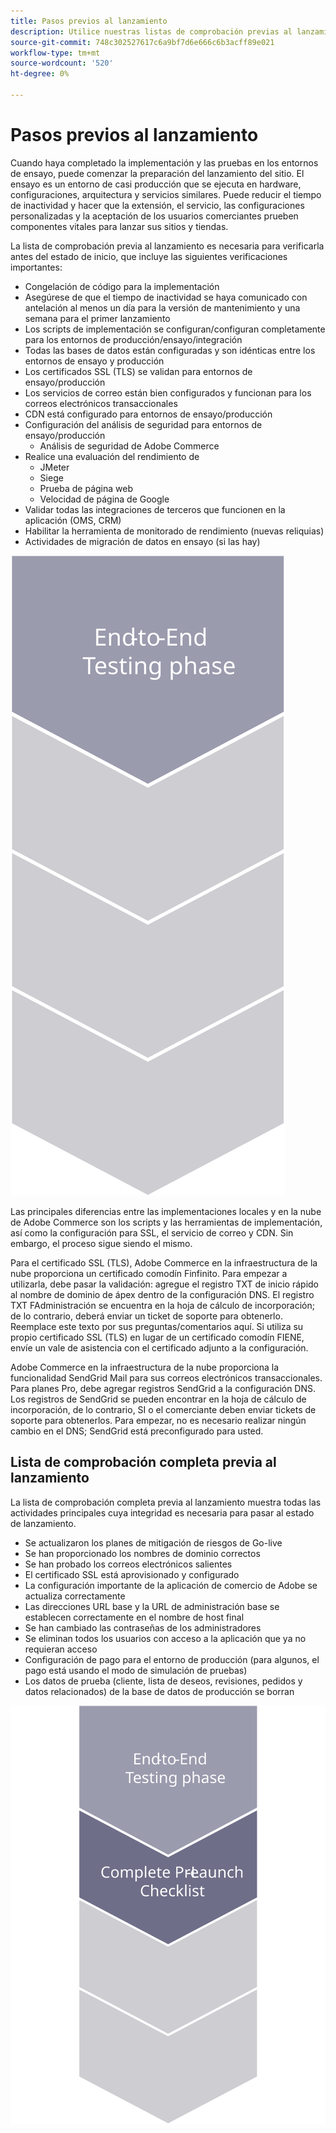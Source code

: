 ```yaml
---
title: Pasos previos al lanzamiento
description: Utilice nuestras listas de comprobación previas al lanzamiento para garantizar una implementación sin problemas del sitio de comercio de Adobe.
source-git-commit: 748c302527617c6a9bf7d6e666c6b3acff89e021
workflow-type: tm+mt
source-wordcount: '520'
ht-degree: 0%

---
```



# Pasos previos al lanzamiento

Cuando haya completado la implementación y las pruebas en los entornos de ensayo, puede comenzar la preparación del lanzamiento del sitio. El ensayo es un entorno de casi producción que se ejecuta en hardware, configuraciones, arquitectura y servicios similares. Puede reducir el tiempo de inactividad y hacer que la extensión, el servicio, las configuraciones personalizadas y la aceptación de los usuarios comerciantes prueben componentes vitales para lanzar sus sitios y tiendas.

La lista de comprobación previa al lanzamiento es necesaria para verificarla antes del estado de inicio, que incluye las siguientes verificaciones importantes:

- Congelación de código para la implementación
- Asegúrese de que el tiempo de inactividad se haya comunicado con antelación al menos un día para la versión de mantenimiento y una semana para el primer lanzamiento
- Los scripts de implementación se configuran/configuran completamente para los entornos de producción/ensayo/integración
- Todas las bases de datos están configuradas y son idénticas entre los entornos de ensayo y producción
- Los certificados SSL (TLS) se validan para entornos de ensayo/producción
- Los servicios de correo están bien configurados y funcionan para los correos electrónicos transaccionales
- CDN está configurado para entornos de ensayo/producción
- Configuración del análisis de seguridad para entornos de ensayo/producción
   - Análisis de seguridad de Adobe Commerce
- Realice una evaluación del rendimiento de
   - JMeter
   - Siege
   - Prueba de página web
   - Velocidad de página de Google
- Validar todas las integraciones de terceros que funcionen en la aplicación (OMS, CRM)
- Habilitar la herramienta de monitorado de rendimiento (nuevas reliquias)
- Actividades de migración de datos en ensayo (si las hay)

![Diagrama de la fase 1 del proceso de lanzamiento](../../assets/playbooks/launch-steps-1.svg)

Las principales diferencias entre las implementaciones locales y en la nube de Adobe Commerce son los scripts y las herramientas de implementación, así como la configuración para SSL, el servicio de correo y CDN. Sin embargo, el proceso sigue siendo el mismo.

Para el certificado SSL (TLS), Adobe Commerce en la infraestructura de la nube proporciona un certificado comodín Finfinito. Para empezar a utilizarla, debe pasar la validación: agregue el registro TXT de inicio rápido al nombre de dominio de ápex dentro de la configuración DNS. El registro TXT FAdministración se encuentra en la hoja de cálculo de incorporación; de lo contrario, deberá enviar un ticket de soporte para obtenerlo. Reemplace este texto por sus preguntas/comentarios aquí. Si utiliza su propio certificado SSL (TLS) en lugar de un certificado comodín FIENE, envíe un vale de asistencia con el certificado adjunto a la configuración.

Adobe Commerce en la infraestructura de la nube proporciona la funcionalidad SendGrid Mail para sus correos electrónicos transaccionales. Para planes Pro, debe agregar registros SendGrid a la configuración DNS. Los registros de SendGrid se pueden encontrar en la hoja de cálculo de incorporación, de lo contrario, SI o el comerciante deben enviar tickets de soporte para obtenerlos. Para empezar, no es necesario realizar ningún cambio en el DNS; SendGrid está preconfigurado para usted.

## Lista de comprobación completa previa al lanzamiento

La lista de comprobación completa previa al lanzamiento muestra todas las actividades principales cuya integridad es necesaria para pasar al estado de lanzamiento.

- Se actualizaron los planes de mitigación de riesgos de Go-live
- Se han proporcionado los nombres de dominio correctos
- Se han probado los correos electrónicos salientes
- El certificado SSL está aprovisionado y configurado
- La configuración importante de la aplicación de comercio de Adobe se actualiza correctamente
- Las direcciones URL base y la URL de administración base se establecen correctamente en el nombre de host final
- Se han cambiado las contraseñas de los administradores
- Se eliminan todos los usuarios con acceso a la aplicación que ya no requieran acceso
- Configuración de pago para el entorno de producción (para algunos, el pago está usando el modo de simulación de pruebas)
- Los datos de prueba (cliente, lista de deseos, revisiones, pedidos y datos relacionados) de la base de datos de producción se borran

![Diagrama de la fase 2 del proceso de lanzamiento](../../assets/playbooks/launch-steps-2.svg)
